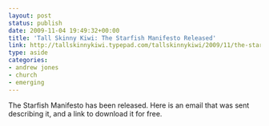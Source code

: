 ```yaml
---
layout: post
status: publish
date: 2009-11-04 19:49:32+00:00
title: 'Tall Skinny Kiwi: The Starfish Manifesto Released'
link: http://tallskinnykiwi.typepad.com/tallskinnykiwi/2009/11/the-starfish-manifesto-by-wolfgang-simson.html
type: aside
categories:
- andrew jones
- church
- emerging
---
```


The Starfish Manifesto has been released. Here is an email that was sent describing it, and a link to download it for free.
